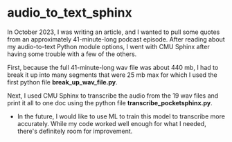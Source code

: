 # audio_to_text_sphinx

In October 2023, I was writing an article, and I wanted to pull some quotes from an approximately 41-minute-long podcast
episode. After reading about my audio-to-text Python module options, I went with CMU Sphinx after having some trouble with a few of the 
others.

First, because the full 41-minute-long wav file was about 440 mb, I had to break it up into many segments that were 25 mb max
for which I used the first python file **break_up_wav_file.py**.

Next, I used CMU Sphinx to transcribe the audio from the 19 wav files and print it all to one doc using the python file **transcribe_pocketsphinx.py**.

* In the future, I would like to use ML to train this model to transcribe more accurately. While my code worked well enough for what I needed, there's definitely room for improvement.
